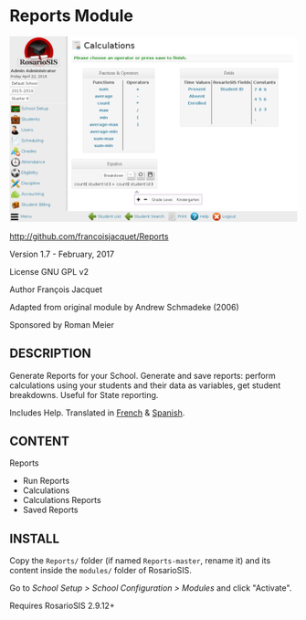 Reports Module
==============

![screenshot](https://raw.githubusercontent.com/francoisjacquet/Reports/master/screenshot.png)

http://github.com/francoisjacquet/Reports

Version 1.7 - February, 2017

License GNU GPL v2

Author François Jacquet

Adapted from original module by Andrew Schmadeke (2006)

Sponsored by Roman Meier

DESCRIPTION
-----------
Generate Reports for your School. Generate and save reports: perform calculations using your students and their data as variables, get student breakdowns. Useful for State reporting.

Includes Help.
Translated in [French](https://www.rosariosis.org/fr/reports-module/) & [Spanish](https://www.rosariosis.org/es/reports-module/).


CONTENT
-------
Reports
- Run Reports
- Calculations
- Calculations Reports
- Saved Reports

INSTALL
-------
Copy the `Reports/` folder (if named `Reports-master`, rename it) and its content inside the `modules/` folder of RosarioSIS.

Go to _School Setup > School Configuration > Modules_ and click "Activate".

Requires RosarioSIS 2.9.12+
